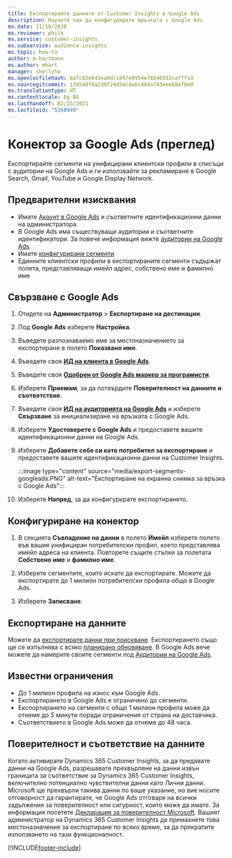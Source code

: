 ```yaml
---
title: Експортирайте данните от Customer Insights в Google Ads
description: Научете как да конфигурирате връзката с Google Ads.
ms.date: 11/18/2020
ms.reviewer: philk
ms.service: customer-insights
ms.subservice: audience-insights
ms.topic: how-to
author: m-hartmann
ms.author: mhart
manager: shellyha
ms.openlocfilehash: ba7c82e643ea0dc1897e0954e78646932cafffa3
ms.sourcegitcommit: 139548f8a2d0f24d54c4a6c404a743eeeb8ef8e0
ms.translationtype: HT
ms.contentlocale: bg-BG
ms.lasthandoff: 02/15/2021
ms.locfileid: "5268949"
---
```

# <a name="connector-for-google-ads-preview"></a>Конектор за Google Ads (преглед)

Експортирайте сегменти на унифицирани клиентски профили в списъци с аудитории на Google Ads и ги използвайте за рекламиране в Google Search, Gmail, YouTube и Google Display Network. 

## <a name="prerequisites"></a>Предварителни изисквания

-   Имате [Акаунт в Google Ads](https://ads.google.com/) и съответните идентификационни данни на администратора.
-   В Google Ads има съществуващи аудитории и съответните идентификатори. За повече информация вижте [аудитории на Google Ads](https://support.google.com/google-ads/answer/7558048?hl=en#:~:text=Audience%20lists%20is%20a%20section,Display%20Network%20through%20remarketing%20campaigns.).
-   Имате [конфигурирани сегменти](segments.md)
-   Единните клиентски профили в експортираните сегменти съдържат полета, представляващи имейл адрес, собствено име и фамилно име

## <a name="connect-to-google-ads"></a>Свързване с Google Ads

1. Отидете на **Администратор** > **Експортиране на дестинации**.

1. Под **Google Ads** изберете **Настройка**.

1. Въведете разпознаваемо име за местоназначението за експортиране в полето **Показвано име**.

1. Въведете своя **[ИД на клиента в Google Ads](https://support.google.com/google-ads/answer/1704344)**.

1. Въведете своя **[Одобрен от Google Ads маркер за програмисти](https://developers.google.com/google-ads/api/docs/first-call/dev-token)**.

1. Изберете **Приемам**, за да потвърдите **Поверителност на данните и съответствие**.

1. Въведете своя **[ИД на аудиторията на Google Ads](https://support.google.com/google-ads/answer/7558048?hl=en#:~:text=Audience%20lists%20is%20a%20section,Display%20Network%20through%20remarketing%20campaigns.)** и изберете **Свързване** за инициализиране на връзката с Google Ads.

1. Изберете **Удостоверете с Google Ads** и предоставете вашите идентификационни данни на Google Ads.

1. Изберете **Добавете себе си като потребител за експортиране** и предоставете вашите идентификационни данни на Customer Insights.

   :::image type="content" source="media/export-segments-googleads.PNG" alt-text="Експортиране на екранна снимка за връзка с Google Ads":::

1. Изберете **Напред**, за да конфигурирате експортирането.

## <a name="configure-the-connector"></a>Конфигуриране на конектор

1. В секцията **Съвпадение на данни** в полето **Имейл** изберете полето във вашия унифициран потребителски профил, което представлява имейл адреса на клиента. Повторете същите стъпки за полетата **Собствено име** и **фамилно име**.

1. Изберете сегментите, които искате да експортирате. Можете да експортирате до 1 милион потребителски профила общо в Google Ads.

1. Изберете **Записване**.

## <a name="export-the-data"></a>Експортиране на данните

Можете да [експортирате данни при поискване](export-destinations.md). Експортирането също ще се изпълнява с всяко [планирано обновяване](system.md#schedule-tab). В Google Ads вече можете да намерите своите сегменти под [Аудитории на Google Ads](https://support.google.com/google-ads/answer/7558048?hl=en/).

## <a name="known-limitations"></a>Известни ограничения

- До 1 милион профила на износ към Google Ads.
- Експортирането в Google Ads е ограничено до сегменти.
- Експортирането на сегменти с общо 1 милион профила може да отнеме до 5 минути поради ограничения от страна на доставчика. 
- Съответствието в Google Ads може да отнеме до 48 часа.

## <a name="data-privacy-and-compliance"></a>Поверителност и съответствие на данните

Когато активирате Dynamics 365 Customer Insights, за да предавате данни на Google Ads, разрешавате прехвърляне на данни извън границата за съответствие за Dynamics 365 Customer Insights, включително потенциално чувствителни данни като Лични данни. Microsoft ще прехвърли такива данни по ваше указание, но вие носите отговорност да гарантирате, че Google Ads отговаря на всички задължения за поверителност или сигурност, които може да имате. За информация посетете [Декларация за поверителност Microsoft](https://go.microsoft.com/fwlink/?linkid=396732).
Вашият администратор на Dynamics 365 Customer Insights да премахнете това местоназначение за експортиране по всяко време, за да прекратите използването на тази функционалност.


[!INCLUDE[footer-include](../includes/footer-banner.md)]